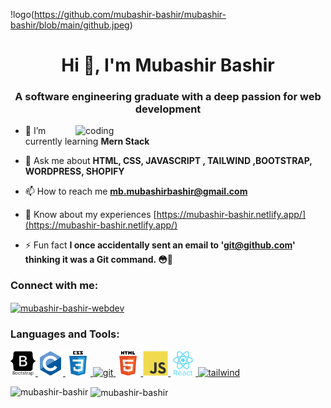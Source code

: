 !logo(https://github.com/mubashir-bashir/mubashir-bashir/blob/main/github.jpeg)
<h1 align="center">Hi 👋, I'm Mubashir Bashir</h1>
<h3 align="center">A software engineering graduate with a deep passion for web development</h3>

<img src="https://media3.giphy.com/media/qgQUggAC3Pfv687qPC/giphy.gif?cid=ecf05e47ykofugykmy0yrtmypr6ndlanmixw3swcwalkx1l2&ep=v1_gifs_search&rid=giphy.gif&ct=g" alt="coding" align="right" width="400">

- 🌱 I’m currently learning **Mern Stack**

- 💬 Ask me about **HTML, CSS, JAVASCRIPT , TAILWIND ,BOOTSTRAP, WORDPRESS, SHOPIFY**

- 📫 How to reach me **mb.mubashirbashir@gmail.com**

- 📄 Know about my experiences [https://mubashir-bashir.netlify.app/](https://mubashir-bashir.netlify.app/)

- ⚡ Fun fact **I once accidentally sent an email to 'git@github.com' thinking it was a Git command. 😳📧**

<h3 align="left">Connect with me:</h3>
<p align="left">
<a href="https://linkedin.com/in/mubashir-bashir-webdev" target="blank"><img align="center" src="https://raw.githubusercontent.com/rahuldkjain/github-profile-readme-generator/master/src/images/icons/Social/linked-in-alt.svg" alt="mubashir-bashir-webdev" height="30" width="40" /></a>
</p>

<h3 align="left">Languages and Tools:</h3>
<p align="left"> <a href="https://getbootstrap.com" target="_blank" rel="noreferrer"> <img src="https://raw.githubusercontent.com/devicons/devicon/master/icons/bootstrap/bootstrap-plain-wordmark.svg" alt="bootstrap" width="40" height="40"/> </a> <a href="https://www.cprogramming.com/" target="_blank" rel="noreferrer"> <img src="https://raw.githubusercontent.com/devicons/devicon/master/icons/c/c-original.svg" alt="c" width="40" height="40"/> </a> <a href="https://www.w3schools.com/css/" target="_blank" rel="noreferrer"> <img src="https://raw.githubusercontent.com/devicons/devicon/master/icons/css3/css3-original-wordmark.svg" alt="css3" width="40" height="40"/> </a> <a href="https://git-scm.com/" target="_blank" rel="noreferrer"> <img src="https://www.vectorlogo.zone/logos/git-scm/git-scm-icon.svg" alt="git" width="40" height="40"/> </a> <a href="https://www.w3.org/html/" target="_blank" rel="noreferrer"> <img src="https://raw.githubusercontent.com/devicons/devicon/master/icons/html5/html5-original-wordmark.svg" alt="html5" width="40" height="40"/> </a> <a href="https://developer.mozilla.org/en-US/docs/Web/JavaScript" target="_blank" rel="noreferrer"> <img src="https://raw.githubusercontent.com/devicons/devicon/master/icons/javascript/javascript-original.svg" alt="javascript" width="40" height="40"/> </a> <a href="https://reactjs.org/" target="_blank" rel="noreferrer"> <img src="https://raw.githubusercontent.com/devicons/devicon/master/icons/react/react-original-wordmark.svg" alt="react" width="40" height="40"/> </a> <a href="https://tailwindcss.com/" target="_blank" rel="noreferrer"> <img src="https://www.vectorlogo.zone/logos/tailwindcss/tailwindcss-icon.svg" alt="tailwind" width="40" height="40"/> </a> </p>

<p><img align="left" src="https://github-readme-stats.vercel.app/api/top-langs?username=mubashir-bashir&show_icons=true&locale=en&layout=compact" alt="mubashir-bashir" /></p>

<p>&nbsp;<img align="center" src="https://github-readme-stats.vercel.app/api?username=mubashir-bashir&show_icons=true&locale=en" alt="mubashir-bashir" /></p>
